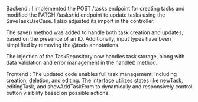 Backend : 
I implemented the POST /tasks endpoint for creating tasks and modified the PATCH /tasks/:id endpoint to update tasks using the SaveTaskUseCase. I also adjusted its import in the controller.

The save() method was added to handle both task creation and updates, based on the presence of an ID. Additionally, input types have been simplified by removing the @todo annotations.

The injection of the TaskRepository now handles task storage, along with data validation and error management in the handle() method.

Frontend : 
The updated code enables full task management, including creation, deletion, and editing. The interface utilizes states like newTask, editingTask, and showAddTaskForm to dynamically and responsively control button visibility based on possible actions.
